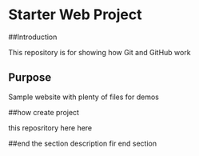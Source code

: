 # Starter Web Project

##Introduction

This repository is for showing how Git and GitHub work

## Purpose

Sample website with plenty of files for demos

##how create project

this reposritory here here

##end the section
description fir end section